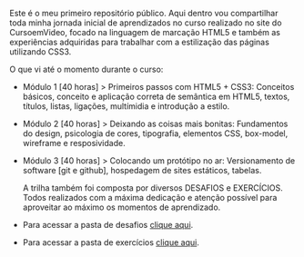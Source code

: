Este é o meu primeiro repositório público.
Aqui dentro vou compartilhar toda minha jornada inicial de aprendizados no curso realizado no site do CursoemVideo, focado na linguagem de marcação HTML5 e também as experiências adquiridas para trabalhar com a estilização das páginas utilizando CSS3. 

O que vi até o momento durante o curso:

- Módulo 1 [40 horas] > Primeiros passos com HTML5 + CSS3:
    Conceitos básicos, conceito e aplicação correta de semântica em HTML5, textos, títulos, listas, ligações, multímidia e introdução a estilo.

- Módulo 2 [40 horas] > Deixando as coisas mais bonitas:
    Fundamentos do design, psicologia de cores, tipografia, elementos CSS, box-model, wireframe e resposividade.

- Módulo 3 [40 horas] > Colocando um protótipo no ar: 
    Versionamento de software [git e github], hospedagem de sites estáticos, tabelas.
    
  A trilha também foi composta por diversos DESAFIOS e EXERCÍCIOS. Todos realizados com a máxima dedicação e atenção possível para aproveitar ao máximo os momentos de aprendizado.
  
- Para acessar a pasta de desafios <a href="https://github.com/gui-cabrals/html-css/tree/main/desafios">clique aqui</a>.
  
- Para acessar a pasta de exercícios <a href="https://github.com/gui-cabrals/html-css/tree/main/exercicios/exercicios">clique aqui</a>.
